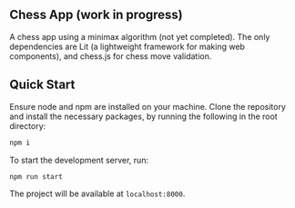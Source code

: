 ## Chess App (work in progress)

A chess app using a minimax algorithm (not yet completed). The only dependencies are Lit (a lightweight framework for making web components), and chess.js for chess move validation.

## Quick Start

Ensure node and npm are installed on your machine. Clone the repository and install the necessary packages, by running the following in the root directory:

```bash
npm i 
```

To start the development server, run:

```bash
npm run start
```

The project will be available at `localhost:8000`.
